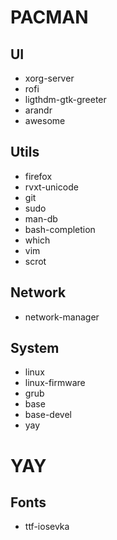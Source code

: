 # PACMAN
 ## UI
  * xorg-server
  * rofi
  * ligthdm-gtk-greeter
  * arandr
  * awesome
 ## Utils
  * firefox
  * rvxt-unicode
  * git
  * sudo
  * man-db
  * bash-completion
  * which
  * vim
  * scrot
 ## Network
  * network-manager
 ## System
  * linux
  * linux-firmware
  * grub
  * base
  * base-devel
  * yay
# YAY
 ## Fonts
  * ttf-iosevka
